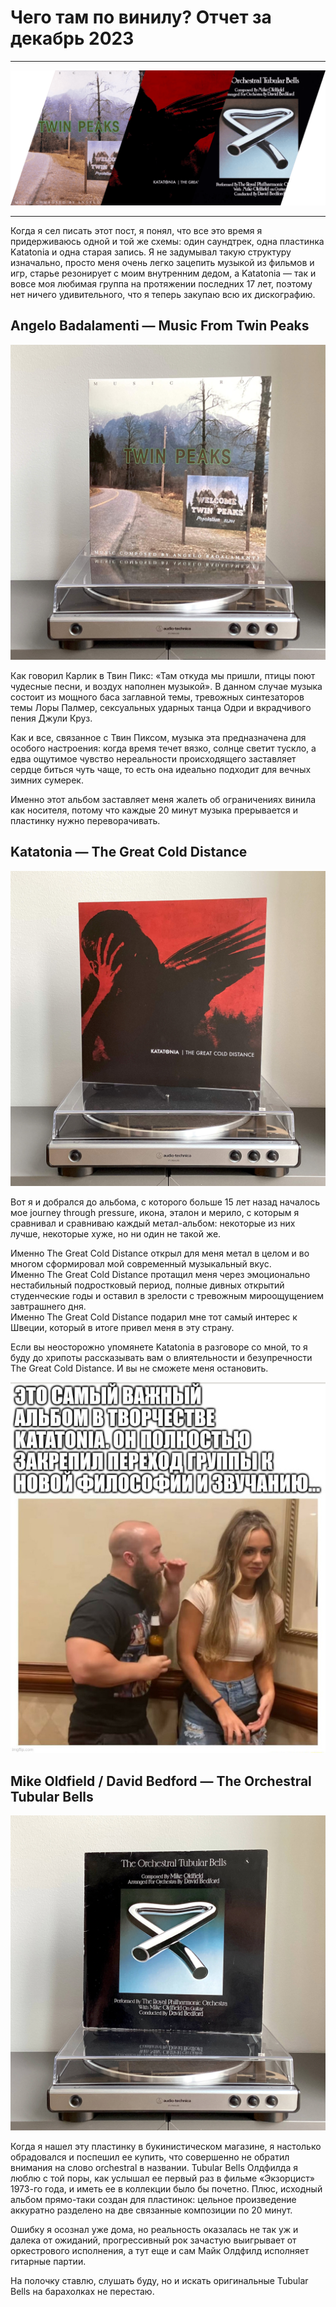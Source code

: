 # Чего там по винилу? Отчет за декабрь 2023

***

![](./img/cover.png)

***

Когда я сел писать этот пост, я понял, что все это время я придерживаюсь одной и той же схемы: один саундтрек, одна пластинка Katatonia и одна старая запись. Я не задумывал такую структуру изначально, просто меня очень легко зацепить музыкой из фильмов и игр, старье резонирует с моим внутренним дедом, а Katatonia — так и вовсе моя любимая группа на протяжении последних 17 лет, поэтому нет ничего удивительного, что я теперь закупаю всю их дискографию.

## Angelo Badalamenti — Music From Twin Peaks

![](./img/twin-peaks.jpg)

Как говорил Карлик в Твин Пикс: «Там откуда мы пришли, птицы поют чудесные песни, и воздух наполнен музыкой».
В данном случае музыка состоит из мощного баса заглавной темы, тревожных синтезаторов темы Лоры Палмер, сексуальных ударных танца Одри и вкрадчивого пения Джули Круз.

Как и все, связанное с Твин Пиксом, музыка эта предназначена для особого настроения: когда время течет вязко, солнце светит тускло, а едва ощутимое чувство нереальности происходящего заставляет сердце биться чуть чаще, то есть она идеально подходит для вечных зимних сумерек.

Именно этот альбом заставляет меня жалеть об ограничениях винила как носителя, потому что каждые 20 минут музыка прерывается и пластинку нужно переворачивать.

## Katatonia — The Great Cold Distance

![](./img/katatonia.jpg)

Вот я и добрался до альбома, с которого больше 15 лет назад началось мое journey through pressure, икона, эталон и мерило, с которым я сравнивал и сравниваю каждый метал-альбом: некоторые из них лучше, некоторые хуже, но ни один не такой же.

Именно The Great Cold Distance открыл для меня метал в целом и во многом сформировал мой современный музыкальный вкус.  
Именно The Great Cold Distance протащил меня через эмоционально нестабильный подростковый период, полные дивных открытий студенческие годы и оставил в зрелости с тревожным мироощущением завтрашнего дня.  
Именно The Great Cold Distance подарил мне тот самый интерес к Швеции, который в итоге привел меня в эту страну.

Если вы неосторожно упомянете Katatonia в разговоре со мной, то я буду до хрипоты рассказывать вам о влиятельности и безупречности The Great Cold Distance. И вы не сможете меня остановить.

![](./img/katatonia-meme.jpg)

## Mike Oldfield / David Bedford — The Orchestral Tubular Bells

![](./img/tubular-bells.jpg)

Когда я нашел эту пластинку в букинистическом магазине, я настолько обрадовался и поспешил ее купить, что совершенно не обратил внимания на слово orchestral в названии. 
Tubular Bells Олдфилда я люблю с той поры, как услышал ее первый раз в фильме «Экзорцист» 1973-го года, и иметь ее в коллекции было бы почетно.
Плюс, исходный альбом прямо-таки создан для пластинок: цельное произведение аккуратно разделено на две связанные композиции по 20 минут.

Ошибку я осознал уже дома, но реальность оказалась не так уж и далека от ожиданий, прогрессивный рок зачастую выигрывает от оркестрового исполнения, а тут еще и сам Майк Олдфилд исполняет гитарные партии.

На полочку ставлю, слушать буду, но и искать оригинальные Tubular Bells на барахолках не перестаю.
